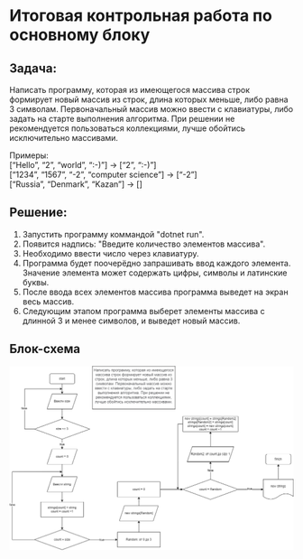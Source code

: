 # Итоговая контрольная работа по основному блоку
## Задача:
Написать программу, которая из имеющегося массива строк формирует новый массив из строк, длина которых меньше, либо равна 3 символам. Первоначальный массив можно ввести с клавиатуры, либо задать на старте выполнения алгоритма. При решении не рекомендуется пользоваться коллекциями, лучше обойтись исключительно массивами.

Примеры:  
[“Hello”, “2”, “world”, “:-)”] → [“2”, “:-)”]  
[“1234”, “1567”, “-2”, “computer science”] → [“-2”]  
[“Russia”, “Denmark”, “Kazan”] → []

## Решение:
1. Запустить программу коммандой "dotnet run".
2. Появится надпись: "Введите количество элементов массива".
3. Необходимо ввести число через клавиатуру.
4. Программа будет поочерёдно запрашивать ввод каждого элемента. Значение элемента может содержать цифры, символы и латинские буквы.
5. После ввода всех элементов массива программа выведет на экран весь массив.
6. Следующим этапом программа выберет элементы массива с длинной 3 и менее символов, и выведет новый массив. 

## Блок-схема
![Решение](Контрольная.png)
